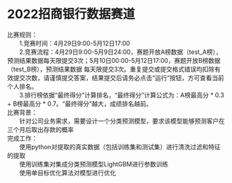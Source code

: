 # 2022招商银行数据赛道
比赛规则：
<br>
&emsp;&emsp;1.竞赛时间：4月29日9:00-5月12日17:00
<br>
&emsp;&emsp;2.竞赛流程：4月29日9:00-5月9日24:00，赛题开放A榜数据（test_A榜），预测结果数据每天限提交3次；5月10日00:00-5月12日17:00，赛题开放B榜数据（test_B榜），预测结果数据               每天限提交3次。重复提交或提交格式错误均扣除有效提交次数，请谨慎提交答案，结果提交后请务必点击“运行”按钮，方可查看当前个人排名。
<br>
&emsp;&emsp;3.排行榜依据“最终得分”计算排名，“最终得分”计算公式为：A榜最高分 * 0.3 + B榜最高分 * 0.7。“最终得分”越大，成绩排名越前。
<br>
比赛背景：
<br>
&emsp;&emsp;针对公司业务需求，需要设计一个分类预测模型，要求该模型能够预测客户在三个月后取出存款的概率
<br>
完成工作：
<br>
&emsp;&emsp;使用python对提取的真实数据（包括训练集和测试集）进行清洗过滤和特征的提取
<br>
&emsp;&emsp;使用训练集对集成分类预测模型LightGBM进行参数训练
<br>
&emsp;&emsp;使用单目标优化算法对模型进行优化
<br>
